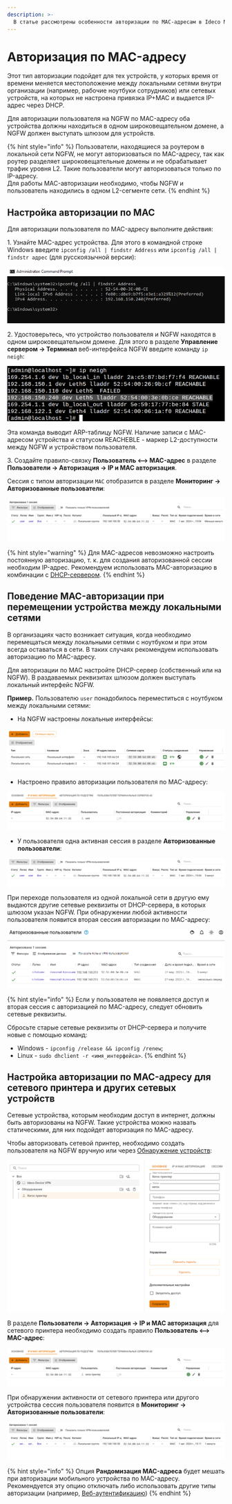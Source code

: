 ```yaml
---
description: >-
  В статье рассмотрены особенности авторизации по MAC-адресам в Ideco NGFW.
---
```


# Авторизация по MAC-адресу

Этот тип авторизации подойдет для тех устройств, у которых время от времени меняется местоположение между локальными сетями внутри организации (например, рабочие ноутбуки сотрудников) или сетевых устройств, на которых не настроена привязка IP+MAC и выдается IP-адрес через DHCP.

Для авторизации пользователя на NGFW по MAC-адресу оба устройства должны находиться в одном широковещательном домене, а NGFW должен выступать шлюзом для устройств.

{% hint style="info" %}
Пользователи, находящиеся за роутером в локальной сети NGFW, не могут авторизоваться по MAC-адресу, так как роутер разделяет широковещательные домены и не обрабатывает трафик уровня L2. Такие пользователи могут авторизоваться только по IP-адресу. \
Для работы MAC-авторизации необходимо, чтобы NGFW и пользователь находились в одном L2-сегменте сети.
{% endhint %}

## Настройка авторизации по MAC

Для авторизации пользователя по MAC-адресу выполните действия:

1\. Узнайте MAC-адрес устройства. Для этого в командной строке Windows введите `ipconfig /all | findstr Address` или `ipconfig /all | findstr адрес` (для русскоязычной версии):

![](/.gitbook/assets/mac-authorization8.png)

2\. Удостоверьтесь, что устройство пользователя и NGFW находятся в одном широковещательном домене. Для этого в разделе **Управление сервером -> Терминал** веб-интерфейса NGFW введите команду `ip neigh`:

![](/.gitbook/assets/mac-authorization9.png)

Эта команда выводит ARP-таблицу NGFW. Наличие записи с MAC-адресом устройства и статусом REACHEBLE - маркер L2-доступности между NGFW и устройством пользователя.

3\. Создайте правило-связку **Пользователь <--> MAC-адрес** в разделе **Пользователи -> Авторизация -> IP и MAC авторизация**.

Сессия с типом авторизации `MAC` отобразится в разделе **Мониторинг -> Авторизованные пользователи**:

![](/.gitbook/assets/monitor-connections3.png)

{% hint style="warning" %}
Для MAC-адресов невозможно настроить постоянную авторизацию, т. к. для создания авторизованной сессии необходим IP-адрес. Рекомендуем использовать MAC-авторизацию в комбинации с [DHCP-сервером](/settings/services/dhcp.md).
{% endhint %}

## Поведение MAC-авторизации при перемещении устройства между локальными сетями

В организациях часто возникает ситуация, когда необходимо перемещаться между локальными сетями с ноутбуком и при этом всегда оставаться в сети. В таких случаях рекомендуем использовать авторизацию по MAC-адресу.

Для авторизации по MAC настройте DHCP-сервер (собственный или на NGFW). В раздаваемых реквизитах шлюзом должен выступать локальный интерфейс NGFW.

**Пример.** Пользователю `user` понадобилось переместиться с ноутбуком между локальными сетями:

* На NGFW настроены локальные интерфейсы:

![](/.gitbook/assets/interfaces26.png)

* Настроено правило авторизации пользователя по MAC-адресу:

![](/.gitbook/assets/authorization3.png)

* У пользователя одна активная сессия в разделе **Авторизованные пользователи**:

![](/.gitbook/assets/monitor-connections4.png)

При переходе пользователя из одной локальной сети в другую ему выдаются другие сетевые реквизиты от DHCP-сервера, в которых шлюзом указан NGFW. При обнаружении любой активности пользователя появится вторая сессия авторизации по MAC-адресу:

![](/.gitbook/assets/monitor-connections5.png)

{% hint style="info" %}
Если у пользователя не появляется доступ и вторая сессия с авторизацией по MAC-адресу, следует обновить сетевые реквизиты.

Сбросьте старые сетевые реквизиты от DHCP-сервера и получите новые с помощью команд:
* Windows - `ipconfig /release && ipconfig /renew`;
* Linux - `sudo dhclient -r <имя_интерфейса>`.
{% endhint %}

## Настройка авторизации по MAC-адресу для сетевого принтера и других сетевых устройств

Сетевые устройства, которым необходим доступ в интернет, должны быть авторизованы на NGFW. Такие устройства можно назвать статическими, для них подойдет авторизация по MAC-адресу.

Чтобы авторизовать сетевой принтер, необходимо создать пользователя на NGFW вручную или через [Обнаружение устройств](/settings/users/device-discovery.md):

![](/.gitbook/assets/tree15.png)

В разделе **Пользователи -> Авторизация -> IP и MAC авторизация** для сетевого принтера необходимо создать правило **Пользователь <--> MAC-адрес**:

![](/.gitbook/assets/authorization4.png)

При обнаружении активности от сетевого принтера или другого устройства сессия пользователя появится в **Мониторинг -> Авторизованные пользователи**:

![](/.gitbook/assets/monitor-connections6.png)

{% hint style="info" %}
Опция **Рандомизация MAC-адреса** будет мешать при авторизации мобильного устройства по MAC-адресу. Рекомендуется эту опцию отключать либо использовать другие типы авторизации (например, [Веб-аутентификацию](/settings/users/authorization/web-authorization.md))
{% endhint %}

